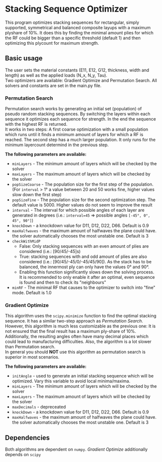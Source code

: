 # Stacking Sequence Optimizer
This program optimizes stacking sequences for rectangular, simply supported, symmetrical and balanced composite layups with a maximum plyshare of 10%. 
It does this by finding the minimal amount plies for which the RF could be bigger than a specific threshold (default 1) and then optimizing this plycount for maximum strength.

## Basic usage
The user sets the material constants (E11, E12, G12, thickness, width and length) as well as the applied loads (N_x, N_y, Tau). \
Two optimizers are available: Gradient Optimize and Permutation Search. All solvers and constants are set in the main.py file.
### Permutation Search
Permutation search works by generating an initial set (population) of pseudo random stacking sequences. 
By switching the layers within each sequence it optimizes each sequence for strength. In the end the sequence with the highest RF is returned. \
It works in two steps: A first coarse optimization with a small population which runs until it finds a minimum amount of layers for which a RF is reached. 
The second step has a much larger population. It only runs for the minimum layercount determind in the previous step.

**The following parameters are available:**
* `minLayers` -  The minimum amount of layers which will be checked by the solver
* `maxLayers` - The maximum amount of layers which will be checked by the solver
* `popSizeCoarse` - The population size for the first step of the population. (For `interval` > 1° a value between 20 and 50 works fine, higher values slow down the first step)
* `popSizeFine` - The population size for the second optimization step. The default value is 5000. Higher values do not seem to improve the result
* `interval` - The interval for which possible angles of each layer are generated in degrees (i.e.: `interval=45` => possible angles `[-45°, 0°, 45°, 90°]`)
* `knockDown` - a knockdown value for D11, D12, D22, D66. Default is 0.9
* `maxHalfwaves` - the maximum amount of halfwaves the plane could have. the solver automatically chooses the most unstable one. Default is 3
* `checkWithMidP` 
  * False: Only stacking sequences with an even amount of plies are considered (i.e.: [90/45/-45]s)
  * True: stacking sequences with and odd amount of plies are also considered (i.e.: [90/45/-45/0/-45/45/90]). 
    As the stack has to be balanced, the innermost ply can only have the values 0° and 90°.
  * Enabling this function significantly slows down the solving process. It is recommended to only enable it after an optimal, even sequence is found and then to check its "neighbours"
* `minRF` - The minimal RF that causes to the optimizer to switch into "fine" mode. Default is 1.0

### Gradient Optimize
This algorithm uses the `scipy.minimize` function to find the optimal stacking sequence. 
It has a similar two-step approach as *Permutation Search*. 
However, this algorithm is much less customizable as the previous one: It is not ensured that the final result has a maximum ply-share of 10%. 
Additionally, the resulting angles often have many decimal places which could lead to manufacturing difficulties.
Also, the algorithm is a lot slower than Permutation search. \
In general you should **NOT** use this algorithm as permutation search is superior in most scenarios.

**The following parameters are available:**
* `initAngle` - used to generate an initial stacking sequence which will be optimized. Vary this variable to avoid local minima/maxima.
* `minLayers` -  The minimum amount of layers which will be checked by the solver
* `maxLayers` - The maximum amount of layers which will be checked by the solver
* `maxDecimals` - depreceated
* `knockDown` - a knockdown value for D11, D12, D22, D66. Default is 0.9
* `maxHalfwaves` - the maximum amount of halfwaves the plane could have. the solver automatically chooses the most unstable one. Default is 3

## Dependencies
Both algorithms are dependent on `numpy`. *Gradient Optimize* additionally depends on `scipy`